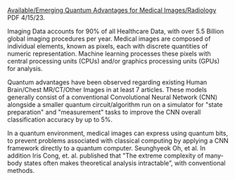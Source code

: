 [Available/Emerging Quantum Advantages for Medical Images/Radiology](https://drive.google.com/file/d/1ir4DVDWDdXndFTXKCfWasIADrOxtcCw1/view?usp=share_link) PDF 4/15/23.

Imaging Data accounts for 90% of all Healthcare Data, with over 5.5 Billion global imaging procedures per year. Medical images
are composed of individual elements, known as pixels, each with discrete quantities of numeric representation. Machine learning
processes these pixels with central processing units (CPUs) and/or graphics processing units (GPUs) for analysis. <br>

Quantum advantages have been observed regarding existing Human Brain/Chest MR/CT/Other Images in at least 7 articles.
These models generally consist of a conventional Convolutional Neural Network (CNN) alongside a smaller quantum
circuit/algorithm run on a simulator for "state preparation" and "measurement" tasks to improve the CNN overall classification
accuracy by up to 5%. <br>

In a quantum environment, medical images can express using quantum bits, to prevent problems associated with classical
computing by applying a CNN framework directly to a quantum computer. Seunghyeok Oh, et al. In addition Iris Cong, et. al.
published that "The extreme complexity of many-body states often makes theoretical analysis intractable”, with conventional
methods. <br>
